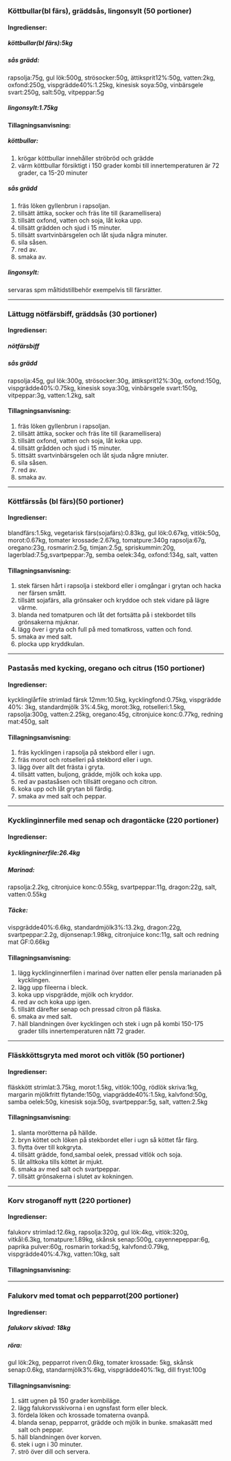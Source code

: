 ### Köttbullar(bl färs), gräddsås, lingonsylt (50 portioner)
#### Ingredienser:
##### köttbullar(bl färs):5kg
##### sås grädd:
rapsolja:75g, gul lök:500g, strösocker:50g, ättiksprit12%:50g, vatten:2kg, oxfond:250g, vispgrädde40%:1.25kg, kinesisk soya:50g, vinbärsgele svart:250g, salt:50g, vitpeppar:5g
##### lingonsylt:1.75kg

#### Tillagningsanvisning:
##### köttbullar:
1. krögar köttbullar innehåller ströbröd och grädde
2. värm köttbullar försiktigt i 150 grader kombi till innertemperaturen är 72 grader, ca 15-20 minuter

##### sås grädd
1. fräs löken gyllenbrun i rapsoljan.
2. tillsätt ättika, socker och fräs lite till (karamellisera)
3. tillsätt oxfond, vatten och soja, låt koka upp.
4. tillsätt grädden och sjud i 15 minuter.
5. tillsätt svartvinbärsgelen och låt sjuda några minuter.
6. sila såsen.
7. red av.
8. smaka av.

##### lingonsylt:
servaras spm måltidstillbehör exempelvis till färsrätter.

-------
### Lättugg nötfärsbiff, gräddsås (30 portioner)
#### Ingredienser:
##### nötfärsbiff
##### sås grädd
rapsolja:45g, gul lök:300g, strösocker:30g, ättiksprit12%:30g, oxfond:150g, vispgrädde40%:0.75kg, kinesisk soya:30g, vinbärsgele svart:150g, vitpeppar:3g, vatten:1.2kg, salt
#### Tillagningsanvisning:
1. fräs löken gyllenbrun i rapsoljan.
2. tillsätt ättika, socker och fräs lite till (karamellisera)
3. tillsätt oxfond, vatten och soja, låt koka upp.
4. tillsätt grådden och sjud i 15 minuter.
5. tittsätt svartvinbärsgelen och låt sjuda någre mniuter.
6. sila såsen.
7. red av.
8. smaka av.


--------
### Köttfärssås (bl färs)(50 portioner)
#### Ingredienser:
blandfärs:1.5kg, vegetarisk färs(sojafärs):0.83kg, gul lök:0.67kg, vitlök:50g, morot:0.67kg, tomater krossade:2.67kg, tomatpure:340g
rapsolja:67g, oregano:23g, rosmarin:2.5g, timjan:2.5g, spriskummin:20g, lagerblad:7.5g,svartpeppar:7g, semba oelek:34g, oxfond:134g, salt, vatten

#### Tillagningsanvisning:
1. stek färsen hårt i rapsolja i stekbord eller i omgångar i grytan och hacka ner färsen smått.
2. tillsätt sojafärs, alla grönsaker och kryddoe och stek vidare på lägre värme.
3. blanda ned tomatpuren och låt det fortsätta på i stekbordet tills grönsakerna mjuknar.
4. lägg över i gryta och full på med tomatkross, vatten och fond.
5. smaka av med salt.
6. plocka upp kryddkulan.

--------
### Pastasås med kycking, oregano och citrus (150 portioner)
#### Ingredienser:
kycklinglårfile strimlad färsk 12mm:10.5kg, kycklingfond:0.75kg, vispgrädde 40%: 3kg, standardmjölk 3%:4.5kg, morot:3kg, rotselleri:1.5kg,
rapsolja:300g, vatten:2.25kg, oregano:45g, citronjuice konc:0.77kg, redning mat:450g, salt

#### Tillagningsanvisning:
1. fräs kycklingen i rapsolja på stekbord eller i ugn.
2. fräs morot och rotselleri på stekbord eller i ugn.
3. lägg över allt det frästa i gryta.
4. tillsätt vatten, buljong, grädde, mjölk och koka upp.
5. red av pastasåsen och tillsätt oregano och citron.
6. koka upp och låt grytan bli färdig.
7. smaka av med salt och peppar.

--------
### Kycklinginnerfile med senap och dragontäcke (220 portioner)
#### Ingredienser:
##### kycklingninerfile:26.4kg
##### Marinad:
rapsolja:2.2kg, citronjuice konc:0.55kg, svartpeppar:11g, dragon:22g, salt, vatten:0.55kg
##### Täcke:
vispgrädde40%:6.6kg, standardmjölk3%:13.2kg, dragon:22g, svartpeppar:2.2g, dijonsenap:1.98kg, citronjuice konc:11g, salt och redning mat GF:0.66kg

#### Tillagningsanvisning:
1. lägg kycklinginnerfilen i marinad över natten eller pensla marianaden på kycklingen.
2. lägg upp fileerna i bleck.
3. koka upp vispgrädde, mjölk och kryddor.
4. red av och koka upp igen.
5. tillsätt därefter senap och pressad citron på fläska.
6. smaka av med salt.
7. häll blandningen över kycklingen och stek i ugn på kombi 150-175 grader tills innertemperaturen nått 72 grader.

--------
### Fläskköttsgryta med morot och vitlök (50 portioner)
#### Ingredienser:
fläskkött strimlat:3.75kg, morot:1.5kg, vitlök:100g, rödlök skriva:1kg, margarin mjölkfritt flytande:150g, viapgrädde40%:1.5kg, kalvfond:50g, samba oelek:50g, kinesisk soja:50g, svartpeppar:5g, salt, vatten:2.5kg

#### Tillagningsanvisning:
1. slanta morötterna på hällde.
2. bryn köttet och löken på stekbordet eller i ugn så köttet får färg.
3. flytta över till kokgryta.
4. tillsätt grädde, fond,sambal oelek, pressad vitlök och soja.
5. låt alltkoka tills köttet är mjukt.
6. smaka av med salt och svartpeppar.
7. tillsätt grönsakerna i slutet av kokningen.

--------
### Korv stroganoff nytt (220 portioner)
#### Ingredienser:
falukorv strimlad:12.6kg, rapsolja:320g, gul lök:4kg, vitlök:320g, vitkål:6.3kg, tomatpure:1.89kg, skånsk senap:500g, cayennepeppar:6g, paprika pulver:60g, rosmarin torkad:5g, kalvfond:0.79kg, vispgrädde40%:4.7kg, vatten:10kg, salt

#### Tillagningsanvisning:

--------
### Falukorv med tomat och pepparrot(200 portioner)
#### Ingredienser:
##### falukorv skivad: 18kg
##### röra:
gul lök:2kg, pepparrot riven:0.6kg, tomater krossade: 5kg, skånsk senap:0.6kg, standarmjölk3%:6kg, vispgrädde40%:1kg, dill fryst:100g

#### Tillagningsanvisning:
1. sätt ugnen på 150 grader kombiläge.
2. lägg falukorvsskivorna i en ugnsfast form eller bleck.
3. fördela löken och krossade tomaterna ovanpå.
4. blanda senap, pepparrot, grädde och mjölk in bunke. smakasätt med salt och peppar.
5. häll blandningen över korven.
6. stek i ugn i 30 minuter.
7. strö över dill och servera.

